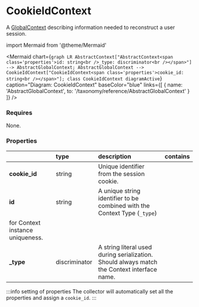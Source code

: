 # CookieIdContext

A [GlobalContext](/taxonomy/reference/global-contexts/overview.md) describing information needed to reconstruct a user session.

import Mermaid from '@theme/Mermaid'

<Mermaid chart={`
    graph LR
      AbstractContext["AbstractContext<span class='properties'>id: string<br />_type: discriminator<br /></span>"] --> AbstractGlobalContext;
      AbstractGlobalContext --> CookieIdContext["CookieIdContext<span class='properties'>cookie_id: string<br /></span>"];
    class CookieIdContext diagramActive
  `}
  caption="Diagram: CookieIdContext"
  baseColor="blue"
  links={[
    { name: 'AbstractGlobalContext', to: '/taxonomy/reference/AbstractGlobalContext' }
  ]}
/>

### Requires

None.

### Properties

|               | type          | description                                                                                                 | contains |
|:--------------|:--------------|:------------------------------------------------------------------------------------------------------------|:---------|
| **cookie_id** | string        | Unique identifier from the session cookie.                                                                  |          |
| **id**        | string        | A unique string identifier to be combined with the Context Type (`_type`) 
for Context instance uniqueness. |          |
| **_type**     | discriminator | A string literal used during serialization. Should always match the Context interface name.                 |          |

:::info setting of properties
The collector will automatically set all the properties and assign a `cookie_id`.
:::
